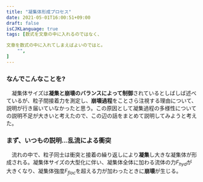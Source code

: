 ```yaml
---
title: "凝集体形成プロセス"
date: 2021-05-01T16:00:51+09:00
draft: false
isCJKLanguage: true
tags: [数式を文章の中に入れるのではなく、

文章を数式の中に入れてしまえばよいのではと。
    "",
]
---
```


### なんでこんなことを?
　凝集体サイズは**凝集と崩壊のバランスによって制御**されているとしばしば述べているが、粒子間接着力を測定し、**崩壊過程**をことさら注視する理由について、説明が行き届いていなかったと思う。この原因として凝集過程の多様性についての説明不足が大きいと考えたので、この辺の話をまとめて説明してみようと考えた。

### まず、いつもの説明...乱流による衝突
　流れの中で、粒子同士は衝突と接着の繰り返しにより**凝集**し大きな凝集体が形成される。凝集体サイズの大型化に伴い、凝集体全体に加わる流体の力$F_{hyd}$が大きくなり、凝集体強度$F_{floc}$を超える力が加わったときに**崩壊**が生じる。<script>
    MathJax = {
        tex: {
        inlineMath: [['$', '$'], ['\\(', '\\)']]
        }
    };
</script>
